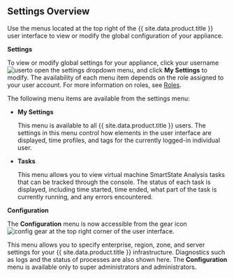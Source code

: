 ## Settings Overview

Use the menus located at the top right of the {{ site.data.product.title }} user
interface to view or modify the global configuration of your appliance.

**Settings**

To view or modify global settings for your appliance, click your
username ![user](../images/user.png)to open the settings dropdown menu,
and click **My Settings** to modify. The availability of each menu item
depends on the role assigned to your user account. For more information
on roles, see [Roles](#roles).

The following menu items are available from the settings menu:

  - **My Settings**

    This menu is available to all {{ site.data.product.title }} users. The settings in
    this menu control how elements in the user interface are displayed,
    time profiles, and tags for the currently logged-in individual user.

  - **Tasks**

    This menu allows you to view virtual machine SmartState Analysis
    tasks that can be tracked through the console. The status of each
    task is displayed, including time started, time ended, what part of
    the task is currently running, and any errors encountered.

**Configuration**

The **Configuration** menu is now accessible from the gear icon ![config
gear](../images/config-gear.png) at the top right corner of the user
interface.

This menu allows you to specify enterprise, region, zone, and server
settings for your {{ site.data.product.title }} infrastructure. Diagnostics such as
logs and the status of processes are also shown here. The
**Configuration** menu is available only to super administrators and
administrators.
